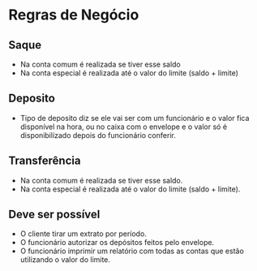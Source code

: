 # Regras de Negócio
## Saque

* Na conta comum é realizada se tiver esse saldo
* Na conta especial é realizada até o valor do limite (saldo + limite)

## Deposito

* Tipo de deposito diz se ele vai ser com um funcionário e o valor fica disponível na hora, ou no caixa com o envelope e o valor só é disponibilizado depois do funcionário conferir.


## Transferência

* Na conta comum é realizada se tiver esse saldo. 
* Na conta especial é realizada até o valor do limite (saldo + limite).


## Deve ser possível

* O cliente tirar um extrato por período.
* O funcionário autorizar os depósitos feitos pelo envelope.
* O funcionário imprimir um relatório com todas as contas que estão utilizando o valor do limite.
